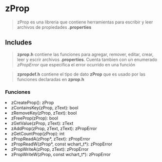 # zProp

>zProp es una libreria que contiene herramientas para escribir y leer archivos de propiedades **.properties**

## Includes
> **zprop.h** contiene las funciones para agregar, remover, editar, crear, leer y escrir archivos **.properties**. Cuenta tambien con un enumerado *zPropError* que especifica el error ocurrido en una función

> **zpropdef.h** contiene el tipo de dato **zProp** que es usado por las funciones declaradas en **zprop.h**

### Funciones

<link href="syntax.css" rel="stylesheet" type="text/css">

<font>
<li> <func>zCreateProp</func>(): <typedef>zProp</typedef>

<li> <func>zContainsKey</func>(<typedef>zProp</typedef>, <typedef>zText</typedef>): <primitive>bool</primitive>

<li> <func>zRemoveKey</func>(<typedef>zProp</typedef>, <typedef>zText</typedef>): <primitive>bool</primitive>

<li> <func>zFreeProp</func>(<typedef>zProp</typedef>): <primitive>bool</primitive>

<li> <func>zGetValue</func>(<typedef>zProp</typedef>, <typedef>zText</typedef>): <typedef>zText</typedef>

<li> <func>zAddProp</func>(<typedef>zProp</typedef>, <typedef>zText</typedef>, <typedef>zText</typedef>): <typedef>zPropError</typedef>

<li> <func>zGetCountProp</func>(<typedef>zProp</typedef>): <primitive>int</primitive>

<li> <func>zPropReadA</func>(<typedef>zProp</typedef>*, <typedef>zText</typedef>): <typedef>zPropError</typedef>

<li> <func>zPropReadW</func>(<typedef>zProp</typedef>*,  <primitive>const</primitive> <typedef>wchart_t</typedef>*): <typedef>zPropError</typedef>

<li> <func>zPropWriteA</func>(<typedef>zProp</typedef>, <typedef>zText</typedef>): <typedef>zPropError</typedef>

<li> <func>zPropWriteW</func>(<typedef>zProp</typedef>, <primitive>const</primitive> <typedef>wchart_t</typedef>*): <typedef>zPropError</typedef>
</font>
